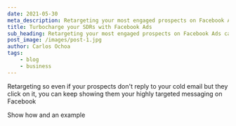 ```yaml
---
date: 2021-05-30
meta_description: Retargeting your most engaged prospects on Facebook Ads can boost the number of meetings your sales team books.
title: Turbocharge your SDRs with Facebook Ads
sub_heading: Retargeting your most engaged prospects on Facebook Ads can boost the number of meetings your sales team books.
post_image: /images/post-1.jpg
author: Carlos Ochoa
tags:
    - blog
    - business
---
```



Retargeting so even if your prospects don't reply to your cold email but they click on it, you can keep showing them your highly targeted messaging on Facebook

Show how and an example
